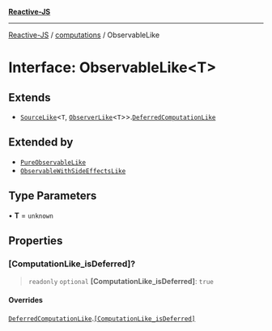 [**Reactive-JS**](../../README.md)

***

[Reactive-JS](../../README.md) / [computations](../README.md) / ObservableLike

# Interface: ObservableLike\<T\>

## Extends

- [`SourceLike`](SourceLike.md)\<`T`, [`ObserverLike`](../../utils/interfaces/ObserverLike.md)\<`T`\>\>.[`DeferredComputationLike`](DeferredComputationLike.md)

## Extended by

- [`PureObservableLike`](PureObservableLike.md)
- [`ObservableWithSideEffectsLike`](ObservableWithSideEffectsLike.md)

## Type Parameters

• **T** = `unknown`

## Properties

### \[ComputationLike\_isDeferred\]?

> `readonly` `optional` **\[ComputationLike\_isDeferred\]**: `true`

#### Overrides

[`DeferredComputationLike`](DeferredComputationLike.md).[`[ComputationLike_isDeferred]`](DeferredComputationLike.md#computationlike_isdeferred)
